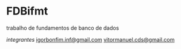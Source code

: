 # FDBifmt
trabalho de fundamentos de banco de dados

*integrantes*
igorbonfim.inf@gmail.com
vitormanuel.cds@gmail.com